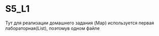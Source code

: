 # S5_L1
Тут для реализации домашнего задания (Map) используется первая лабораторная(List), поэтомув одном файле
